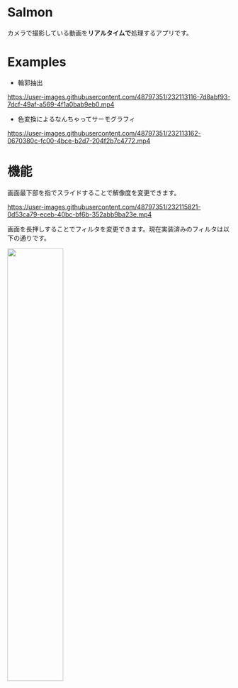 # Salmon
カメラで撮影している動画を**リアルタイムで**処理するアプリです。

# Examples
+ 輪郭抽出

https://user-images.githubusercontent.com/48797351/232113116-7d8abf93-7dcf-49af-a569-4f1a0bab9eb0.mp4


+ 色変換によるなんちゃってサーモグラフィ

https://user-images.githubusercontent.com/48797351/232113162-0670380c-fc00-4bce-b2d7-204f2b7c4772.mp4

# 機能
画面最下部を指でスライドすることで解像度を変更できます。

https://user-images.githubusercontent.com/48797351/232115821-0d53ca79-eceb-40bc-bf6b-352abb9ba23e.mp4

画面を長押しすることでフィルタを変更できます。現在実装済みのフィルタは以下の通りです。

<img src="https://user-images.githubusercontent.com/48797351/232114829-9ee2cae6-afa5-4bad-9691-969dcd9042d7.png" width=50%>
